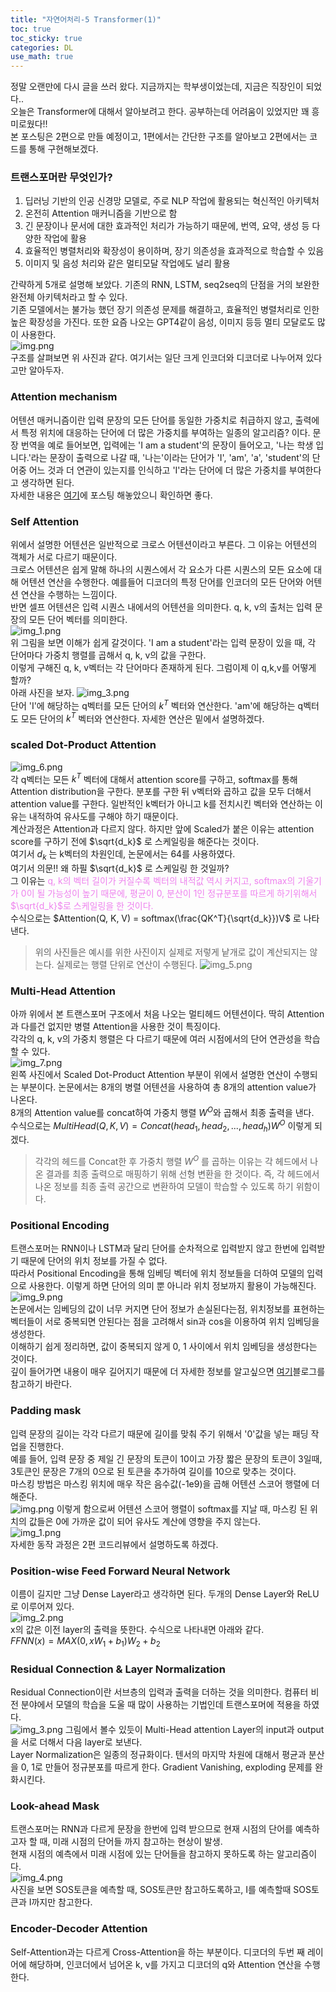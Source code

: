 ```yaml
---
title: "자연어처리-5 Transformer(1)"
toc: true
toc_sticky: true
categories: DL
use_math: true
---
```



정말 오랜만에 다시 글을 쓰러 왔다. 지금까지는 학부생이었는데, 지금은 직장인이 되었다..  
오늘은 Transformer에 대해서 알아보려고 한다. 공부하는데 어려움이 있었지만 꽤 흥미로웠다!!  
본 포스팅은 2편으로 만들 예정이고, 1편에서는 간단한 구조를 알아보고 2편에서는 코드를 통해 구현해보겠다.

### 트랜스포머란 무엇인가?
1. 딥러닝 기반의 인공 신경망 모델로, 주로 NLP 작업에 활용되는 혁신적인 아키텍처
2. 온전히 Attention 매커니즘을 기반으로 함
3. 긴 문장이나 문서에 대한 효과적인 처리가 가능하기 때문에, 번역, 요약, 생성 등 다양한 작업에 활용
4. 효율적인 병렬처리와 확장성이 용이하며, 장기 의존성을 효과적으로 학습할 수 있음
5. 이미지 및 음성 처리와 같은 멀티모달 작업에도 널리 활용

간략하게 5개로 설명해 보았다. 기존의 RNN, LSTM, seq2seq의 단점을 거의 보완한 완전체 아키텍처라고 할 수 있다.  
기존 모델에서는 불가능 했던 장기 의존성 문제를 해결하고, 효율적인 병렬처리로 인한 높은 확장성을 가진다. 
또한 요즘 나오는 GPT4같이 음성, 이미지 등등 멀티 모달로도 많이 사용한다.  
![img.png](/assets/images/transformer/img.png)  
구조를 살펴보면 위 사진과 같다. 여기서는 일단 크게 인코더와 디코더로 나누어져 있다고만 알아두자.

### Attention mechanism
어텐션 매커니즘이란 입력 문장의 모든 단어를 동일한 가중치로 취급하지 않고, 출력에서 특정 위치에 대응하는 단어에 더 많은 가중치를 부여하는
일종의 알고리즘? 이다. 문장 번역을 예로 들어보면, 입력에는 'I am a student'의 문장이 들어오고, '나는 학생 입니다.'라는 문장이 출력으로 나갈 때,
'나는'이라는 단어가 'I', 'am', 'a', 'student'의 단어중 어느 것과 더 연관이 있는지를 인식하고 'I'라는 단어에 더 많은 가중치를 부여한다고 생각하면 된다.  
자세한 내용은 [여기](https://dongju923.github.io/dl/attention/)에 포스팅 해놓았으니 확인하면 좋다.  


### Self Attention
위에서 설명한 어텐션은 일반적으로 크로스 어텐션이라고 부른다. 그 이유는 어텐션의 객체가 서로 다르기 때문이다.  
크로스 어텐션은 쉽게 말해 하나의 시퀀스에서 각 요소가 다른 시퀀스의 모든 요소에 대해 어텐션 연산을 수행한다. 예를들어 디코더의 특정 단어를 인코더의 모든 단어와 어텐션 연산을
수행하는 느낌이다.  
반면 셀프 어텐션은 입력 시퀀스 내에서의 어텐션을 의미한다. q, k, v의 출처는 입력 문장의 모든 단어 벡터를 의미한다.  
![img_1.png](/assets/images/transformer/img_1.png)  
위 그림을 보면 이해가 쉽게 갈것이다. 'I am a student'라는 입력 문장이 있을 때, 각 단어마다 가중치 행렬를 곱해서 q, k, v의 값을 구한다.  
이렇게 구해진 q, k, v벡터는 각 단어마다 존재하게 된다. 그럼이제 이 q,k,v를 어떻게 할까?  
아래 사진을 보자.
![img_3.png](/assets/images/transformer/img_3.png)  
단어 'I'에 해당하는 q벡터를 모든 단어의 $k^T$ 벡터와 연산한다. 'am'에 해당하는 q벡터도 모든 단어의 $k^T$ 벡터와 연산한다. 자세한 연산은 밑에서 설명하겠다.  

### scaled Dot-Product Attention
![img_6.png](/assets/images/transformer/img_6.png)  
각 q벡터는 모든 $k^T$ 벡터에 대해서 attention score를 구하고, softmax를 통해 Attention distribution을 구한다. 분포를 구한 뒤 v벡터와 곱하고
값을 모두 더해서 attention value를 구한다. 일반적인 k벡터가 아니고 k를 전치시킨 벡터와 연산하는 이유는 내적하여 유사도를 구해야 하기 때문이다.  
계산과정은 Attention과 다르지 않다. 하지만 앞에 Scaled가 붙은 이유는 attention score를 구하기 전에 $\sqrt{d_k}$ 로 스케일링을 해준다는 것이다.  
여기서 ${d_k}$ 는 k벡터의 차원인데, 논문에서는 64를 사용하였다.  
여기서 의문!! 왜 하필 $\sqrt{d_k}$ 로 스케일링 한 것일까?  
그 이유는 <span style="color:violet">q, k의 벡터 길이가 커질수록 벡터의 내적값 역시 커지고, softmax의 기울기가 0이 될 가능성이 높기 때문에, 평균이 0, 분산이 1인 정규분포를 따르게 하기위해서 $\sqrt{d_k}$로 스케일링을 한 것이다.</span>  
수식으로는 $Attention(Q, K, V) = softmax(\frac{QK^T}{\sqrt{d_k}})V$ 로 나타낸다.
> 위의 사진들은 예시를 위한 사진이지 실제로 저렇게 낱개로 값이 계산되지는 않는다. 실제로는 행렬 단위로 연산이 수행된다.
![img_5.png](/assets/images/transformer/img_5.png)

### Multi-Head Attention
아까 위에서 본 트랜스포머 구조에서 처음 나오는 멀티헤드 어텐션이다. 딱히 Attention과 다를건 없지만 병렬 Attention을 사용한 것이 특징이다.  
각각의 q, k, v의 가중치 행렬은 다 다르기 때문에 여러 시점에서의 단어 연관성을 학습할 수 있다.  
![img_7.png](/assets/images/transformer/img_7.png)  
왼쪽 사진에서 Scaled Dot-Product Attention 부분이 위에서 설명한 연산이 수행되는 부분이다. 논문에서는 8개의 병렬 어텐션을 사용하여 총 8개의 attention value가 나온다.  
8개의 Attention value를 concat하여 가중치 행렬 $W^O$와 곱해서 최종 출력을 낸다.  
수식으로는 $MultiHead(Q, K, V) = Concat(head_1, head_2, ..., head_h)W^O$ 이렇게 되겠다.  
> 각각의 헤드를 Concat한 후 가중치 행렬 $W^O$ 를 곱하는 이유는 각 헤드에서 나온 결과를 최종 출력으로 매핑하기 위해 선형 변환을 한 것이다. 즉, 각 헤드에서 나온 정보를 최종 출력 공간으로 변환하여 모델이 학습할 수 있도록 하기 위함이다.  

### Positional Encoding  
트랜스포머는 RNN이나 LSTM과 달리 단어를 순차적으로 입력받지 않고 한번에 입력받기 때문에 단어의 위치 정보를 가질 수 없다.  
따라서 Positional Encoding을 통해 임베딩 벡터에 위치 정보들을 더하여 모델의 입력으로 사용한다. 이렇게 하면 단어의 의미 뿐 아니라 위치 정보까지 활용이 가능해진다.  
![img_9.png](/assets/images/transformer/img_9.png)  
논문에서는 임베딩의 값이 너무 커지면 단어 정보가 손실된다는점, 위치정보를 표현하는 벡터들이 서로 중복되면 안된다는 점을 고려해서 sin과 cos을 이용하여 위치 임베딩을 생성한다.  
이해하기 쉽게 정리하면, 값이 중복되지 않게 0, 1 사이에서 위치 임베딩을 생성한다는 것이다.  
깊이 들어가면 내용이 매우 길어지기 때문에 더 자세한 정보를 알고싶으면 [여기](https://yangoos57.github.io/blog/DeepLearning/paper/Transformer/positional-encoding/)블로그를 참고하기 바란다.


### Padding mask
입력 문장의 길이는 각각 다르기 때문에 길이를 맞춰 주기 위해서 '0'값을 넣는 패딩 작업을 진행한다.  
예를 들어, 입력 문장 중 제일 긴 문장의 토큰이 10이고 가장 짧은 문장의 토큰이 3일때, 3토큰인 문장은 7개의 0으로 된 토큰을 추가하여 길이를 10으로 맞추는 것이다.  
마스킹 방법은 마스킹 위치에 매우 작은 음수값(-1e9)을 곱해 어텐션 스코어 행렬에 더해준다.  
![img.png](/assets/images/transformer/img_10.png)
이렇게 함으로써 어텐션 스코어 행렬이 softmax를 지날 때, 마스킹 된 위치의 값들은 0에 가까운 값이 되어 유사도 계산에 영향을 주지 않는다.  
![img_1.png](/assets/images/transformer/img_11.png)  
자세한 동작 과정은 2편 코드리뷰에서 설명하도록 하겠다.

### Position-wise Feed Forward Neural Network
이름이 길지만 그냥 Dense Layer라고 생각하면 된다. 두개의 Dense Layer와 ReLU로 이루어져 있다.  
![img_2.png](/assets/images/transformer/img_12.png)  
x의 값은 이전 layer의 출력을 뜻한다. 수식으로 나타내면 아래와 같다.  
$FFNN(x) = MAX(0, xW_1+b_1)W_2+b_2$  

### Residual Connection & Layer Normalization
Residual Connection이란 서브층의 입력과 출력을 더하는 것을 의미한다. 컴퓨터 비전 분야에서 모델의 학습을 도울 때 많이 사용하는 기법인데 트랜스포머에 적용을 하였다.  
![img_3.png](/assets/images/transformer/img_13.png)
그림에서 볼수 있듯이 Multi-Head attention Layer의 input과 output을 서로 더해서 다음 layer로 보낸다.  
Layer Normalization은 일종의 정규화이다. 텐서의 마지막 차원에 대해서 평균과 분산을 0, 1로 만들어 정규분포를 따르게 한다. Gradient Vanishing, exploding 문제를 완화시킨다.  

### Look-ahead Mask
트랜스포머는 RNN과 다르게 문장을 한번에 입력 받으므로 현재 시점의 단어를 예측하고자 할 때, 미래 시점의 단어들 까지 참고하는 현상이 발생.  
현재 시점의 예측에서 미래 시점에 있는 단어들을 참고하지 못하도록 하는 알고리즘이다.  
![img_4.png](/assets/images/transformer/img_14.png)  
사진을 보면 SOS토큰을 예측할 때, SOS토큰만 참고하도록하고, I를 예측할때 SOS토큰과 I까지만 참고한다.  

### Encoder-Decoder Attention
Self-Attention과는 다르게 Cross-Attention을 하는 부분이다. 디코더의 두번 째 레이어에 해당하며, 인코더에서 넘어온 k, v를 가지고 디코더의 q와
Attention 연산을 수행한다.  




